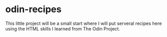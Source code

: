 # odin-recipes
This little project will be a small start where I will put serveral recipes here using the HTML skills I learned from The Odin Project.
